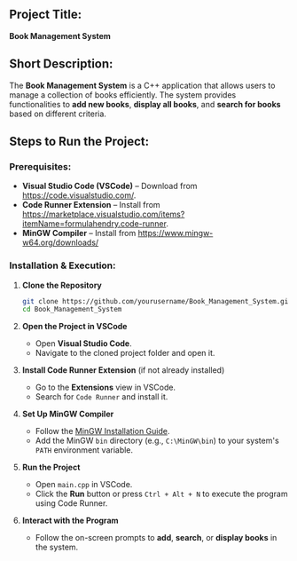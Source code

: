 ## **Project Title:**  
**Book Management System**

## **Short Description:**  
The **Book Management System** is a C++ application that allows users to manage a collection of books efficiently. The system provides functionalities to **add new books**, **display all books**, and **search for books** based on different criteria.

## **Steps to Run the Project:**  

### **Prerequisites:**  
- **Visual Studio Code (VSCode)** – Download from https://code.visualstudio.com/.  
- **Code Runner Extension** – Install from https://marketplace.visualstudio.com/items?itemName=formulahendry.code-runner.  
- **MinGW Compiler** – Install from https://www.mingw-w64.org/downloads/  

### **Installation & Execution:**  
1. **Clone the Repository**  
   ```bash
   git clone https://github.com/yourusername/Book_Management_System.git
   cd Book_Management_System
   ```

2. **Open the Project in VSCode**  
   - Open **Visual Studio Code**.  
   - Navigate to the cloned project folder and open it.  

3. **Install Code Runner Extension** (if not already installed)  
   - Go to the **Extensions** view in VSCode.  
   - Search for `Code Runner` and install it.  

4. **Set Up MinGW Compiler**  
   - Follow the [MinGW Installation Guide](https://www.mingw-w64.org/downloads/).  
   - Add the MinGW `bin` directory (e.g., `C:\MinGW\bin`) to your system's `PATH` environment variable.  

5. **Run the Project**  
   - Open `main.cpp` in VSCode.  
   - Click the **Run** button or press `Ctrl + Alt + N` to execute the program using Code Runner.  

6. **Interact with the Program**  
   - Follow the on-screen prompts to **add**, **search**, or **display books** in the system.  

